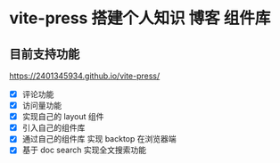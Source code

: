 # vite-press 搭建个人知识 博客  组件库

## 目前支持功能

<https://2401345934.github.io/vite-press/>

* [x] 评论功能
* [x] 访问量功能
* [x] 实现自己的 layout 组件
* [x] 引入自己的组件库
* [x] 通过自己的组件库 实现 backtop 在浏览器端
* [x] 基于 doc search 实现全文搜索功能

